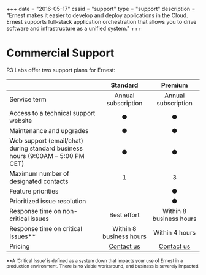 +++
date = "2016-05-17"
cssid = "support"
type = "support"
description = "Ernest makes it easier to develop and deploy applications in the Cloud. Ernest supports full-stack application orchestration that allows you to drive software and infrastructure as a unified system."
+++

# Commercial Support

R3 Labs offer two support plans for Ernest:

|   | Standard | Premium |
|---|:---:|:---:|
| Service term | Annual subscription | Annual subscription |
| Access to a technical support website | &#x25cf; | &#x25cf; |
| Maintenance and upgrades | &#x25cf; | &#x25cf; |
| Web support (email/chat) during standard business hours (9:00AM – 5:00 PM CET) | &#x25cf; | &#x25cf; |
| Maximum number of designated contacts | 1 | 3 |
| Feature priorities |   | &#x25cf; |
| Prioritized issue resolution |   | &#x25cf; |
| Response time on non-critical issues | Best effort | Within 8 business hours |
| Response time on critical issues** | Within 8 business hours | Within 4 hours |
| Pricing | [Contact us](/supportplan) | [Contact us](/supportplan) |

<small>**A ‘Critical Issue’ is defined as a system down that impacts your use of Ernest in a production environment. There is no viable workaround, and business is severely impacted.</small>

